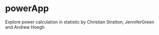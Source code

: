 # powerApp
Explore power calculation in statistic by Christian Stratton, JenniferGreen and Andrew Hoegh
